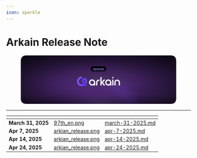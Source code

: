 ```yaml
---
icon: sparkle
---
```


# Arkain Release Note

<figure><img src="../../.gitbook/assets/arkian_release.png" alt=""><figcaption></figcaption></figure>

***

<table data-card-size="large" data-view="cards"><thead><tr><th></th><th data-hidden data-card-cover data-type="files"></th><th data-hidden data-card-target data-type="content-ref"></th></tr></thead><tbody><tr><td><strong>March 31, 2025</strong></td><td><a href="../../.gitbook/assets/97th_en.png">97th_en.png</a></td><td><a href="march-31-2025.md">march-31-2025.md</a></td></tr><tr><td><strong>Apr 7, 2025</strong></td><td><a href="../../.gitbook/assets/arkian_release.png">arkian_release.png</a></td><td><a href="apr-7-2025.md">apr-7-2025.md</a></td></tr><tr><td><strong>Apr 14, 2025</strong></td><td><a href="../../.gitbook/assets/arkian_release.png">arkian_release.png</a></td><td><a href="apr-14-2025.md">apr-14-2025.md</a></td></tr><tr><td><strong>Apr 24, 2025</strong></td><td><a href="../../.gitbook/assets/arkian_release.png">arkian_release.png</a></td><td><a href="apr-24-2025.md">apr-24-2025.md</a></td></tr></tbody></table>

